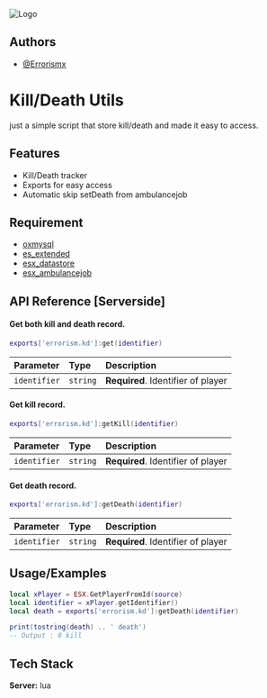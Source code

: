 
![Logo](https://cdn.errorism.cc/errorism_scripts_banner.png)


## Authors

- [@Errorismx](https://www.github.com/Errorismx)


# Kill/Death Utils

just a simple script that store kill/death and made it easy to access.


## Features

- Kill/Death tracker
- Exports for easy access
- Automatic skip setDeath from ambulancejob

## Requirement

- [oxmysql](https://github.com/overextended/oxmysql)
- [es_extended](https://github.com/esx-framework/esx_core)
- [esx_datastore](https://github.com/esx-framework/esx_datastore)
- [esx_ambulancejob](https://github.com/esx-framework/esx_ambulancejob)

## API Reference [Serverside]

#### Get both kill and death record.

```lua
exports['errorism.kd']:get(identifier)
```

| Parameter | Type     | Description                |
| :-------- | :------- | :------------------------- |
| `identifier` | `string` | **Required**. Identifier of player |

#### Get kill record.

```lua
exports['errorism.kd']:getKill(identifier)
```

| Parameter | Type     | Description                       |
| :-------- | :------- | :-------------------------------- |
| `identifier`| `string` | **Required**. Identifier of player |

#### Get death record.

```lua
exports['errorism.kd']:getDeath(identifier)
```

| Parameter | Type     | Description                       |
| :-------- | :------- | :-------------------------------- |
| `identifier`| `string` | **Required**. Identifier of player |




## Usage/Examples

```lua
local xPlayer = ESX.GetPlayerFromId(source)
local identifier = xPlayer.getIdentifier()
local death = exports['errorism.kd']:getDeath(identifier)

print(tostring(death) .. ' death') 
-- Output : 0 kill

```


## Tech Stack

**Server:** lua

